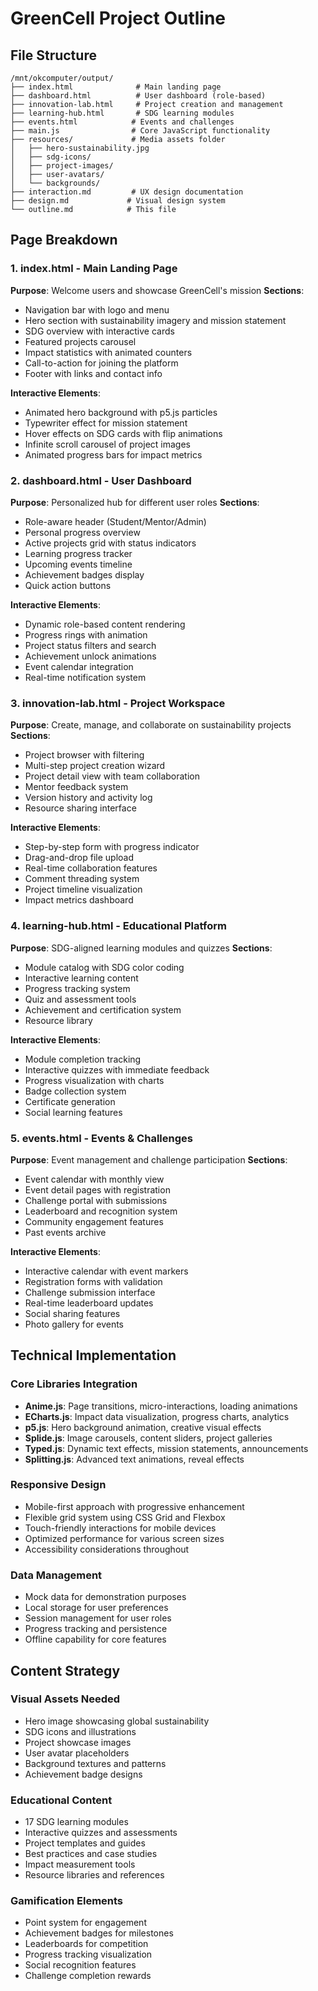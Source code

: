 # GreenCell Project Outline

## File Structure

```
/mnt/okcomputer/output/
├── index.html              # Main landing page
├── dashboard.html          # User dashboard (role-based)
├── innovation-lab.html     # Project creation and management
├── learning-hub.html       # SDG learning modules
├── events.html            # Events and challenges
├── main.js                # Core JavaScript functionality
├── resources/             # Media assets folder
│   ├── hero-sustainability.jpg
│   ├── sdg-icons/
│   ├── project-images/
│   ├── user-avatars/
│   └── backgrounds/
├── interaction.md         # UX design documentation
├── design.md             # Visual design system
└── outline.md            # This file
```

## Page Breakdown

### 1. index.html - Main Landing Page
**Purpose**: Welcome users and showcase GreenCell's mission
**Sections**:
- Navigation bar with logo and menu
- Hero section with sustainability imagery and mission statement
- SDG overview with interactive cards
- Featured projects carousel
- Impact statistics with animated counters
- Call-to-action for joining the platform
- Footer with links and contact info

**Interactive Elements**:
- Animated hero background with p5.js particles
- Typewriter effect for mission statement
- Hover effects on SDG cards with flip animations
- Infinite scroll carousel of project images
- Animated progress bars for impact metrics

### 2. dashboard.html - User Dashboard
**Purpose**: Personalized hub for different user roles
**Sections**:
- Role-aware header (Student/Mentor/Admin)
- Personal progress overview
- Active projects grid with status indicators
- Learning progress tracker
- Upcoming events timeline
- Achievement badges display
- Quick action buttons

**Interactive Elements**:
- Dynamic role-based content rendering
- Progress rings with animation
- Project status filters and search
- Achievement unlock animations
- Event calendar integration
- Real-time notification system

### 3. innovation-lab.html - Project Workspace
**Purpose**: Create, manage, and collaborate on sustainability projects
**Sections**:
- Project browser with filtering
- Multi-step project creation wizard
- Project detail view with team collaboration
- Mentor feedback system
- Version history and activity log
- Resource sharing interface

**Interactive Elements**:
- Step-by-step form with progress indicator
- Drag-and-drop file upload
- Real-time collaboration features
- Comment threading system
- Project timeline visualization
- Impact metrics dashboard

### 4. learning-hub.html - Educational Platform
**Purpose**: SDG-aligned learning modules and quizzes
**Sections**:
- Module catalog with SDG color coding
- Interactive learning content
- Progress tracking system
- Quiz and assessment tools
- Achievement and certification system
- Resource library

**Interactive Elements**:
- Module completion tracking
- Interactive quizzes with immediate feedback
- Progress visualization with charts
- Badge collection system
- Certificate generation
- Social learning features

### 5. events.html - Events & Challenges
**Purpose**: Event management and challenge participation
**Sections**:
- Event calendar with monthly view
- Event detail pages with registration
- Challenge portal with submissions
- Leaderboard and recognition system
- Community engagement features
- Past events archive

**Interactive Elements**:
- Interactive calendar with event markers
- Registration forms with validation
- Challenge submission interface
- Real-time leaderboard updates
- Social sharing features
- Photo gallery for events

## Technical Implementation

### Core Libraries Integration
- **Anime.js**: Page transitions, micro-interactions, loading animations
- **ECharts.js**: Impact data visualization, progress charts, analytics
- **p5.js**: Hero background animation, creative visual effects
- **Splide.js**: Image carousels, content sliders, project galleries
- **Typed.js**: Dynamic text effects, mission statements, announcements
- **Splitting.js**: Advanced text animations, reveal effects

### Responsive Design
- Mobile-first approach with progressive enhancement
- Flexible grid system using CSS Grid and Flexbox
- Touch-friendly interactions for mobile devices
- Optimized performance for various screen sizes
- Accessibility considerations throughout

### Data Management
- Mock data for demonstration purposes
- Local storage for user preferences
- Session management for user roles
- Progress tracking and persistence
- Offline capability for core features

## Content Strategy

### Visual Assets Needed
- Hero image showcasing global sustainability
- SDG icons and illustrations
- Project showcase images
- User avatar placeholders
- Background textures and patterns
- Achievement badge designs

### Educational Content
- 17 SDG learning modules
- Interactive quizzes and assessments
- Project templates and guides
- Best practices and case studies
- Impact measurement tools
- Resource libraries and references

### Gamification Elements
- Point system for engagement
- Achievement badges for milestones
- Leaderboards for competition
- Progress tracking visualization
- Social recognition features
- Challenge completion rewards
